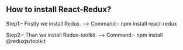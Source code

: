 ## How to install React-Redux?

Step1:- Firstly we install Redux.
--> Command:- npm install react-redux

Step2:- Than we install Redux-toolkit.
--> Command:- npm install @reduxjs/toolkit
